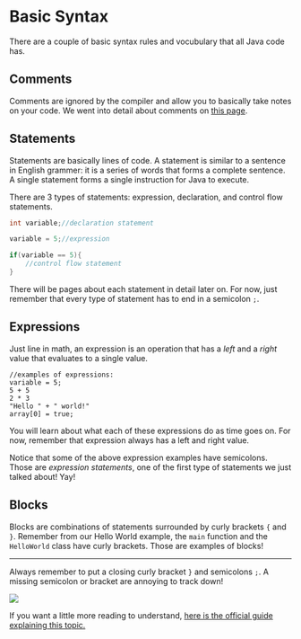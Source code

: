 # Basic Syntax

There are a couple of basic syntax rules and vocubulary that all Java code has.

## Comments

Comments are ignored by the compiler and allow you to basically take notes on your code. We went into detail about comments on [this page](#comments).

## Statements

Statements are basically lines of code. A statement is similar to a sentence in English grammer: it is a series of words that forms a complete sentence. A single statement forms a single instruction for Java to execute.

There are 3 types of statements: expression, declaration, and control flow statements.

```java
int variable;//declaration statement

variable = 5;//expression

if(variable == 5){
    //control flow statement
}
```

There will be pages about each statement in detail later on. For now, just remember that every type of statement has to end in a semicolon `;`.

## Expressions

Just line in math, an expression is an operation that has a _left_ and a _right_ value that evaluates to a single value.

```
//examples of expressions:
variable = 5;
5 + 5
2 * 3
"Hello " + " world!"
array[0] = true;
```

You will learn about what each of these expressions do as time goes on. For now, remember that expression always has a left and right value.

Notice that some of the above expression examples have semicolons. Those are _expression statements_, one of the first type of statements we just talked about! Yay!

## Blocks

Blocks are combinations of statements surrounded by curly brackets `{` and `}`. Remember from our Hello World example, the `main` function and the `HelloWorld` class have curly brackets. Those are examples of blocks!

---

Always remember to put a closing curly bracket `}` and semicolons `;`. A missing semicolon or bracket are annoying to track down!

![](https://i.redd.it/gpgc6u4cglyy.jpg)

If you want a little more reading to understand, [here is the official guide explaining this topic.](https://docs.oracle.com/javase/tutorial/java/nutsandbolts/expressions.html)

